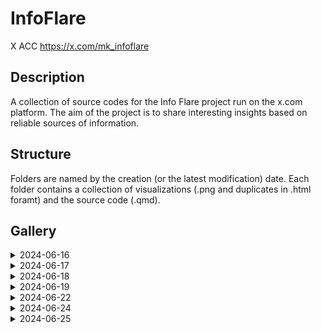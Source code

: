 # InfoFlare
X ACC
https://x.com/mk_infoflare

## Description
A collection of source codes for the Info Flare project run on the x.com platform. The aim of the project is to share interesting insights based on reliable sources of information.
                      
## Structure
Folders are named by the creation (or the latest modification) date. Each folder contains a collection of visualizations (.png and duplicates in .html foramt) and the source code (.qmd).

## Gallery 

<details><summary>2024-06-16</summary>
 <img src="2024-06-16/subregion-1.png">
 <img src="2024-06-16/subregion-highlight-1.png">
 <img src="2024-06-16/subregions-countries-highlight-2.png">
 <img src="2024-06-16/yoy-subregion-1.png">
 <img src="2024-06-16/yoy-subregion-2.png">
 </details>
 <details><summary>2024-06-17</summary>
 <img src="2024-06-17/yoy-top20.png">
 </details>
 <details><summary>2024-06-18</summary>
 <img src="2024-06-18/map.jpeg">
 </details>
 <details><summary>2024-06-19</summary>
 <img src="2024-06-19/wroclav_temp.png">
 </details>
 <details><summary>2024-06-22</summary>
 <img src="2024-06-22/frence.png">
 </details>
 <details><summary>2024-06-24</summary>
 <img src="2024-06-24/AvgTempEU.png">
 <img src="2024-06-24/AvgTempEUchange.png">
 </details>
 <details><summary>2024-06-25</summary>
 <img src="2024-06-25/AvgThroughtYearEU.png">
 <img src="2024-06-25/TempCountriesEU.png">
 </details>
